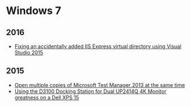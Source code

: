 Windows 7
=========

2016
----
* [Fixing an accidentally added IIS Express virtual directory using Visual Studio 2015](blog/2016/05/fixing-an-accidentally-added-iis-express-virtual-directory-using-visual-studio-2015.md)

2015
----
* [Open multiple copies of Microsoft Test Manager 2013 at the same time](blog/2015/07/multiple-mtm.md)
* [Using the D3100 Docking Station for Dual UP2414Q 4K Monitor greatness on a Dell XPS 15](blog/2015/02/dell-xps-up24114q-d3100-dual-4k-monitors.md)
